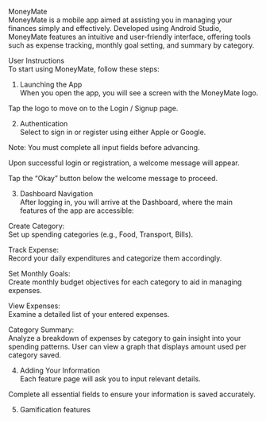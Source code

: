 MoneyMate  
MoneyMate is a mobile app aimed at assisting you in managing your finances simply and effectively. Developed using Android Studio, 
MoneyMate features an intuitive and user-friendly interface, offering tools such as expense tracking, monthly goal setting, and summary by category.

 User Instructions  
To start using MoneyMate, follow these steps:

1. Launching the App  
When you open the app, you will see a screen with the MoneyMate logo.  

Tap the logo to move on to the Login / Signup page.

2. Authentication  
Select to sign in or register using either Apple or Google.  

Note: You must complete all input fields before advancing.  

Upon successful login or registration, a welcome message will appear.  

Tap the “Okay” button below the welcome message to proceed.

3. Dashboard Navigation  
After logging in, you will arrive at the Dashboard, where the main features of the app are accessible:  

Create Category:  
Set up spending categories (e.g., Food, Transport, Bills).  

Track Expense:  
Record your daily expenditures and categorize them accordingly.  

Set Monthly Goals:  
Create monthly budget objectives for each category to aid in managing expenses.  

View Expenses:  
Examine a detailed list of your entered expenses.  

Category Summary:  
Analyze a breakdown of expenses by category to gain insight into your spending patterns.
User can view a graph that displays amount used per category saved.

4. Adding Your Information  
Each feature page will ask you to input relevant details.  

Complete all essential fields to ensure your information is saved accurately.

5. Gamification features
